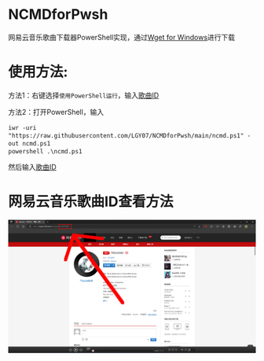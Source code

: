 # NCMDforPwsh
网易云音乐歌曲下载器PowerShell实现，通过[Wget for Windows](https://eternallybored.org/misc/wget/)进行下载

# 使用方法:

方法1：右键选择`使用PowerShell运行`，输入[歌曲ID](https://github.com/LGY07/NCMDforPwsh/blob/main/README.md#%E7%BD%91%E6%98%93%E4%BA%91%E9%9F%B3%E4%B9%90%E6%AD%8C%E6%9B%B2id%E6%9F%A5%E7%9C%8B%E6%96%B9%E6%B3%95)

方法2：打开PowerShell，输入
```
iwr -uri "https://raw.githubusercontent.com/LGY07/NCMDforPwsh/main/ncmd.ps1" -out ncmd.ps1
powershell .\ncmd.ps1
```
然后输入[歌曲ID](https://github.com/LGY07/NCMDforPwsh/blob/main/README.md#%E7%BD%91%E6%98%93%E4%BA%91%E9%9F%B3%E4%B9%90%E6%AD%8C%E6%9B%B2id%E6%9F%A5%E7%9C%8B%E6%96%B9%E6%B3%95)

# 网易云音乐歌曲ID查看方法

![歌曲ID获取示例](https://raw.githubusercontent.com/LGY07/NCMDforBash/main/example1.png)
